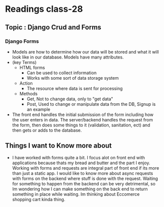 # Readings class-28

## Topic : Django Crud and Forms

### Django Forms
- Models are how to determine how our data will be stored and what it will look like in our database. Models have many attributes.
- (key Terms)
    - HTML forms
        - Can be used to collect information
        - Works with some sort of data storage system
    - Action
        - The resource where data is sent for processing
    - Methods
        - Get, Not to change data, only to "get data"
        - Post, Used to change or manipulate data from the DB, Signup is an example
- The front end handles the initial submission of the form including how the user enters in data. The server/backend handles the request from the form, then does some things to it (validation, sanitation, ect) and then gets or adds to the database. 


## Things I want to Know more about
- I have worked with forms quite a bit. I focus alot on front end with applications because thats my bread and butter and the part I enjoy. Working with forms and requests are integral part of front end if its more than just a static app. I would like to know more about async requests with forms on the backend where stuff is done with the request. Waiting for something to happen from the backend can be very detrimental, so Im wondering how I can make something on the back end to return something in place while waiting. Im thinking about Eccomerce shopping cart kinda thing.  